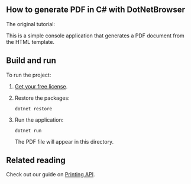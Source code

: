 ## How to generate PDF in C# with DotNetBrowser

The original tutorial: [](https://teamdev.com/dotnetbrowser/blog/how-to-generate-pdf-in-c-sharp)

This is a simple console application that generates a PDF document from the HTML template.

## Build and run

To run the project:

 1. [Get your free license](https://teamdev.com/dotnetbrowser#evaluate).
 2. Restore the packages:
 
    ```shell
    dotnet restore
    ```
 3. Run the application:

    ```shell
    dotnet run
    ```

    The PDF file will appear in this directory.

## Related reading

Check out our guide on 
[Printing API](https://dotnetbrowser-support.teamdev.com/docs/guides/gs/printing.html#printing).
